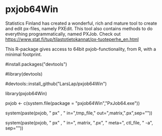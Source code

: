 # pxjob64Win

Statistics Finland has created a wonderful, rich and mature tool to create and edit px-files, namely PXEdit. This tool also contains methods to do everything programmatically, named PXJob. Check out https://www.stat.fi/tup/tilastotietokannat/px-tuoteperhe_en.html

This R-package gives access to 64bit pxjob-functionality, from R, with a minimal footprint.

#install.packages("devtools")

#library(devtools)

#devtools::install_github("LarsLap/pxjob64Win")

library(pxjob64Win)

pxjob <- c(system.file(package = "pxjob64Win","PxJob64.exe"))

system(paste(pxjob, " px" , " in=",tmp_file," out=",matrix,".px",sep=""))

system(paste(pxjob, " px" , " in=", matrix, ".px", " meta=", ctl_file, " -a", sep=""))
